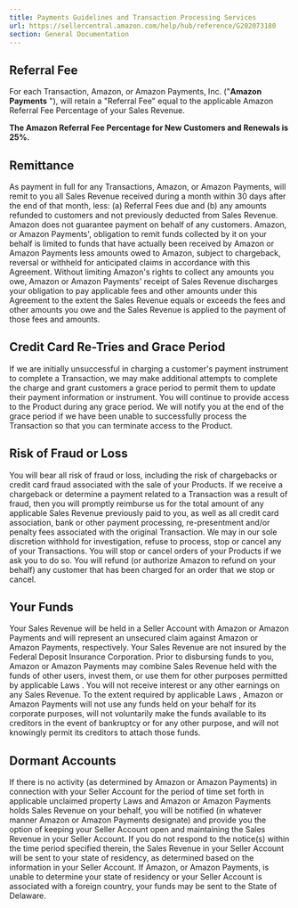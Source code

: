 ```yaml
---
title: Payments Guidelines and Transaction Processing Services
url: https://sellercentral.amazon.com/help/hub/reference/G202073180
section: General Documentation
---
```


##  Referral Fee

For each Transaction, Amazon, or Amazon Payments, Inc. ("**Amazon Payments**
"), will retain a "Referral Fee" equal to the applicable Amazon Referral Fee
Percentage of your Sales Revenue.

**The Amazon Referral Fee Percentage for New Customers and Renewals is 25%.**

##  Remittance

As payment in full for any Transactions, Amazon, or Amazon Payments, will
remit to you all Sales Revenue received during a month within 30 days after
the end of that month, less: (a) Referral Fees due and (b) any amounts
refunded to customers and not previously deducted from Sales Revenue. Amazon
does not guarantee payment on behalf of any customers. Amazon, or Amazon
Payments', obligation to remit funds collected by it on your behalf is limited
to funds that have actually been received by Amazon or Amazon Payments less
amounts owed to Amazon, subject to chargeback, reversal or withheld for
anticipated claims in accordance with this Agreement. Without limiting
Amazon's rights to collect any amounts you owe, Amazon or Amazon Payments'
receipt of Sales Revenue discharges your obligation to pay applicable fees and
other amounts under this Agreement to the extent the Sales Revenue equals or
exceeds the fees and other amounts you owe and the Sales Revenue is applied to
the payment of those fees and amounts.

##  Credit Card Re-Tries and Grace Period

If we are initially unsuccessful in charging a customer's payment instrument
to complete a Transaction, we may make additional attempts to complete the
charge and grant customers a grace period to permit them to update their
payment information or instrument. You will continue to provide access to the
Product during any grace period. We will notify you at the end of the grace
period if we have been unable to successfully process the Transaction so that
you can terminate access to the Product.

##  Risk of Fraud or Loss

You will bear all risk of fraud or loss, including the risk of chargebacks or
credit card fraud associated with the sale of your Products. If we receive a
chargeback or determine a payment related to a Transaction was a result of
fraud, then you will promptly reimburse us for the total amount of any
applicable Sales Revenue previously paid to you, as well as all credit card
association, bank or other payment processing, re-presentment and/or penalty
fees associated with the original Transaction. We may in our sole discretion
withhold for investigation, refuse to process, stop or cancel any of your
Transactions. You will stop or cancel orders of your Products if we ask you to
do so. You will refund (or authorize Amazon to refund on your behalf) any
customer that has been charged for an order that we stop or cancel.

##  Your Funds

Your Sales Revenue will be held in a Seller Account with Amazon or Amazon
Payments and will represent an unsecured claim against Amazon or Amazon
Payments, respectively. Your Sales Revenue are not insured by the Federal
Deposit Insurance Corporation. Prior to disbursing funds to you, Amazon or
Amazon Payments may combine Sales Revenue held with the funds of other users,
invest them, or use them for other purposes permitted by applicable Laws . You
will not receive interest or any other earnings on any Sales Revenue. To the
extent required by applicable Laws , Amazon or Amazon Payments will not use
any funds held on your behalf for its corporate purposes, will not voluntarily
make the funds available to its creditors in the event of bankruptcy or for
any other purpose, and will not knowingly permit its creditors to attach those
funds.

##  Dormant Accounts

If there is no activity (as determined by Amazon or Amazon Payments) in
connection with your Seller Account for the period of time set forth in
applicable unclaimed property Laws and Amazon or Amazon Payments holds Sales
Revenue on your behalf, you will be notified (in whatever manner Amazon or
Amazon Payments designate) and provide you the option of keeping your Seller
Account open and maintaining the Sales Revenue in your Seller Account. If you
do not respond to the notice(s) within the time period specified therein, the
Sales Revenue in your Seller Account will be sent to your state of residency,
as determined based on the information in your Seller Account. If Amazon, or
Amazon Payments, is unable to determine your state of residency or your Seller
Account is associated with a foreign country, your funds may be sent to the
State of Delaware.

